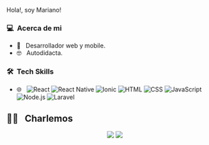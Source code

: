 Hola!, soy Mariano!

### 💻 &nbsp;Acerca de mi
- :iphone: &nbsp; Desarrollador web y mobile.
- 🤓 &nbsp; Autodidacta.


### 🛠 &nbsp;Tech Skills

- 🌐 &nbsp;
  ![React](https://img.shields.io/badge/-React-333333?style=flat&logo=react)
  ![React Native](https://img.shields.io/badge/-React%20Native-333333?style=flat&logo=react)
  ![Ionic](https://img.shields.io/badge/-Ionic-333333?style=flat&logo=Ionic)
  ![HTML](https://img.shields.io/badge/-HTML-333333?style=flat&logo=HTML5)
  ![CSS](https://img.shields.io/badge/-CSS-333333?style=flat&logo=CSS3&logoColor=1572B6)
  ![JavaScript](https://img.shields.io/badge/-JavaScript-333333?style=flat&logo=javascript)
  ![Node.js](https://img.shields.io/badge/-Node.js-333333?style=flat&logo=node.js)
  ![Laravel](https://img.shields.io/badge/-Laravel-333333?style=flat&logo=Laravel)
  
  
##  🤝🏻 &nbsp; Charlemos

<p align="center">
<a href="https://www.linkedin.com/in/mariano-dominguez-354071b6/"><img src="https://img.shields.io/badge/-Mariano%20Dominguez-0077B5?style=flat-square&logo=Linkedin&logoColor=white"/></a>
<a href="mailto:mariano1491@gamil.com"><img src="https://img.shields.io/badge/-mariano1491@gmail.com-D14836?style=flat-square&logo=Gmail&logoColor=white"/></a>

